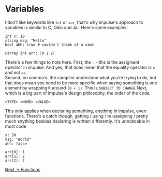 # Variables
I don't like keywords like `let` or `var`, that's why impulse's approach to variables is similar to C, Odin and Jai. Here's some examples:
```
int x: 10
string msg: "Hello"
bool ahh: true # couldn't think of a name

@array int arr: |0 1 2|
```
There's a few things to note here. First, the `:` - this is the assigment operator in impulse. And yes, that does mean that the equality operator is `=` and not `==`
<br>
Second, no comma's. the compiler understand what you're trying to do, but that does mean you need to be more specific when saying something is one element by wrapping it around `(0 + 1)`. This is `SUBJECT TO CHANGE`
Next, which is a big part of impulse's design philosophy, the order of the code.
```
<TYPE> <NAME> <VALUE>
```
This only applies when declaring something, anything in impulse, even functions. There's a catch though, getting / using / re-assigning / pretty much anything besides declaring is written differently. It's unnoticable in most code
```
x: 20
msg: "World"
ahh: false

arr[0]: 1
arr[1]: 2
arr[2]: 3
```

<a href="./Functions.md">Next -> Functions</a>
